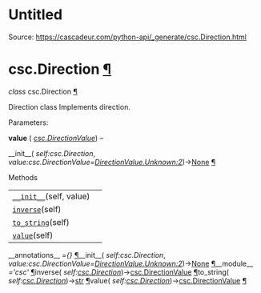 # Untitled

Source: https://cascadeur.com/python-api/_generate/csc.Direction.html

# csc.Direction [¶](https://cascadeur.com/python-api/_generate/csc.Direction.html\#csc-direction "Permalink to this heading")

_class_ csc.Direction [¶](https://cascadeur.com/python-api/_generate/csc.Direction.html#csc.Direction "Permalink to this definition")

Direction class
Implements direction.

Parameters:

**value** ( [_csc.DirectionValue_](https://cascadeur.com/python-api/csc.html#csc.DirectionValue "csc.DirectionValue")) –

\_\_init\_\_( _self:csc.Direction_, _value:csc.DirectionValue=<DirectionValue.Unknown:2>_)→[None](https://docs.python.org/3/library/constants.html#None "(in Python v3.13)") [¶](https://cascadeur.com/python-api/_generate/csc.Direction.html#csc.Direction.__init__ "Permalink to this definition")

Methods

|     |     |
| --- | --- |
| [`__init__`](https://cascadeur.com/python-api/csc.html#csc.Direction.__init__ "csc.Direction.__init__")(self, value) |  |
| [`inverse`](https://cascadeur.com/python-api/csc.html#csc.Direction.inverse "csc.Direction.inverse")(self) |  |
| [`to_string`](https://cascadeur.com/python-api/csc.html#csc.Direction.to_string "csc.Direction.to_string")(self) |  |
| [`value`](https://cascadeur.com/python-api/csc.html#csc.Direction.value "csc.Direction.value")(self) |  |

\_\_annotations\_\_ _={}_ [¶](https://cascadeur.com/python-api/_generate/csc.Direction.html#csc.Direction.__annotations__ "Permalink to this definition")\_\_init\_\_( _self:csc.Direction_, _value:csc.DirectionValue=<DirectionValue.Unknown:2>_)→[None](https://docs.python.org/3/library/constants.html#None "(in Python v3.13)") [¶](https://cascadeur.com/python-api/_generate/csc.Direction.html#id0 "Permalink to this definition")\_\_module\_\_ _='csc'_ [¶](https://cascadeur.com/python-api/_generate/csc.Direction.html#csc.Direction.__module__ "Permalink to this definition")inverse( _self:[csc.Direction](https://cascadeur.com/python-api/csc.html#csc.Direction "csc.Direction")_)→[csc.DirectionValue](https://cascadeur.com/python-api/csc.html#csc.DirectionValue "csc.DirectionValue") [¶](https://cascadeur.com/python-api/_generate/csc.Direction.html#csc.Direction.inverse "Permalink to this definition")to\_string( _self:[csc.Direction](https://cascadeur.com/python-api/csc.html#csc.Direction "csc.Direction")_)→[str](https://docs.python.org/3/library/stdtypes.html#str "(in Python v3.13)") [¶](https://cascadeur.com/python-api/_generate/csc.Direction.html#csc.Direction.to_string "Permalink to this definition")value( _self:[csc.Direction](https://cascadeur.com/python-api/csc.html#csc.Direction "csc.Direction")_)→[csc.DirectionValue](https://cascadeur.com/python-api/csc.html#csc.DirectionValue "csc.DirectionValue") [¶](https://cascadeur.com/python-api/_generate/csc.Direction.html#csc.Direction.value "Permalink to this definition")